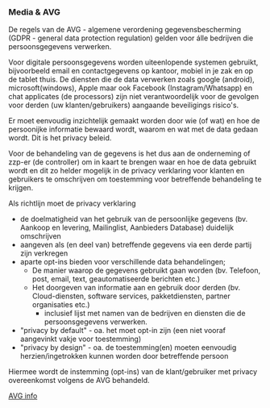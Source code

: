 ### Media & AVG
De regels van de AVG - algemene verordening gegevensbescherming (GDPR - general data protection regulation) gelden voor álle bedrijven die persoonsgegevens verwerken. 

Voor digitale persoonsgegevens worden uiteenlopende systemen gebruikt, bijvoorbeeld email en contactgegevens op kantoor, mobiel in je zak en op de tablet thuis. De diensten die de data verwerken zoals google (android), microsoft(windows), Apple maar ook Facebook (Instagram/Whatsapp) en chat applicates (de processors) zijn niet verantwoordelijk voor de gevolgen voor derden (uw klanten/gebruikers) aangaande beveiligings risico's. 

Er moet eenvoudig inzichtelijk gemaakt worden door wie (of wat) en hoe de persoonijke informatie bewaard wordt, waarom en wat met de data gedaan wordt. Dit is het privacy beleid. 

Voor de behandeling van de gegevens is het dus aan de onderneming of zzp-er (de controller) om in kaart te brengen waar en hoe de data gebruikt wordt en dit zo helder mogelijk in de privacy verklaring voor klanten en gebruikers te omschrijven om toestemming voor betreffende behandeling te krijgen.

Als richtlijn moet de privacy verklaring 
- de doelmatigheid van het gebruik van de persoonlijke gegevens (bv. Aankoop en levering, Mailinglist, Aanbieders Database) duidelijk omschrijven 
- aangeven als (en deel van) betreffende gegevens via een derde partij zijn verkregen
- aparte opt-ins bieden voor verschillende data behandelingen;
   - De manier waarop de gegevens gebruikt gaan worden (bv. Telefoon, post, email, text, geautomatiseerde berichten etc.)
   - Het doorgeven van informatie aan en gebruik door derden (bv. Cloud-diensten, software services, pakketdiensten, partner organisaties etc.)
      - inclusief lijst met namen van de bedrijven en diensten die de persoonsgegevens verwerken.
- "privacy by default" - oa. het moet opt-in zijn (een niet vooraf aangevinkt vakje voor toestemming) 
- "privacy by design" - oa. de toestemming(en) moeten eenvoudig herzien/ingetrokken kunnen worden door betreffende persoon
   
Hiermee wordt de instemming (opt-ins) van de klant/gebruiker met privacy overeenkomst volgens de AVG behandeld.

[AVG info](https://github.com/webbouwer/boilerplates/tree/master/data/privacy/GDPR)
